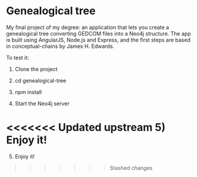 Genealogical tree
================
My final project of my degree: an application that lets you create a genealogical tree converting GEDCOM files into a Neo4j structure. The app is built using AngularJS, Node.js and Express, and the first steps are based in conceptual-chains by James H. Edwards.

To test it:

1) Clone the project

2) cd genealogical-tree

3) npm install

4) Start the Neo4j server

<<<<<<< Updated upstream
5) Enjoy it!
=======
5) Enjoy it!
>>>>>>> Stashed changes
